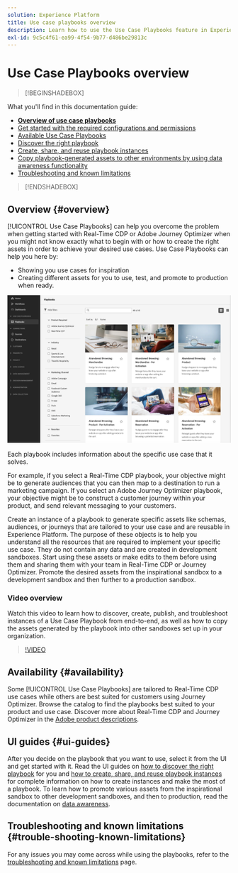 ```yaml
---
solution: Experience Platform
title: Use case playbooks overview
description: Learn how to use the Use Case Playbooks feature in Experience Platform to get started with various marketing use cases
exl-id: 9c5c4f61-ea99-4f54-9b77-d486be29813c
---
```

# Use Case Playbooks overview

>[!BEGINSHADEBOX]

What you'll find in this documentation guide:

* **[Overview of use case playbooks](#overview)**
* [Get started with the required configurations and permissions](/help/use-case-playbooks/playbooks/get-started.md)
* [Available Use Case Playbooks](/help/use-case-playbooks/playbooks/playbooks-list.md)
* [Discover the right playbook](/help/use-case-playbooks/playbooks/discover.md)
* [Create, share, and reuse playbook instances](/help/use-case-playbooks/playbooks/create-share-reuse.md)
* [Copy playbook-generated assets to other environments by using data awareness functionality](/help/use-case-playbooks/playbooks/data-awareness.md)
* [Troubleshooting and known limitations](troubleshooting.md)

>[!ENDSHADEBOX]

## Overview {#overview}

[!UICONTROL Use Case Playbooks] can help you overcome the problem when getting started with Real-Time CDP or Adobe Journey Optimizer when you might not know exactly what to begin with or how to create the right assets in order to achieve your desired use cases. Use Case Playbooks can help you here by:

* Showing you use cases for inspiration
* Creating different assets for you to use, test, and promote to production when ready.

![View of all playbooks](/help/use-case-playbooks/assets/playbooks/overview/playbooks-landing-page.png)

Each playbook includes information about the specific use case that it solves. 

For example, if you select a Real-Time CDP playbook, your objective might be to generate audiences that you can then map to a destination to run a marketing campaign. If you select an Adobe Journey Optimizer playbook, your objective might be to construct a customer journey within your product, and send relevant messaging to your customers.

Create an instance of a playbook to generate specific assets like schemas, audiences, or journeys that are tailored to your use case and are reusable in Experience Platform. The purpose of these objects is to help you understand all the resources that are required to implement your specific use case. They do not contain any data and are created in development sandboxes. Start using these assets or make edits to them before using them and sharing them with your team in Real-Time CDP or Journey Optimizer. Promote the desired assets from the inspirational sandbox to a development sandbox and then further to a production sandbox.

### Video overview 

Watch this video to learn how to discover, create, publish, and troubleshoot instances of a Use Case Playbook from end-to-end, as well as how to copy the assets generated by the playbook into other sandboxes set up in your organization.

>[!VIDEO](https://video.tv.adobe.com/v/3427058/?learn=on)

## Availability {#availability}

Some [!UICONTROL Use Case Playbooks] are tailored to Real-Time CDP use cases while others are best suited for customers using Journey Optimizer. Browse the catalog to find the playbooks best suited to your product and use case. Discover more about Real-Time CDP and Journey Optimizer in the [Adobe product descriptions](https://helpx.adobe.com/legal/product-descriptions.html).

## UI guides {#ui-guides}

After you decide on the playbook that you want to use, select it from the UI and get started with it. Read the UI guides on [how to discover the right playbook](/help/use-case-playbooks/playbooks/discover.md) for you and [how to create, share, and reuse playbook instances](/help/use-case-playbooks/playbooks/create-share-reuse.md) for complete information on how to create instances and make the most of a playbook. To learn how to promote various assets from the inspirational sandbox to other development sandboxes, and then to production, read the documentation on [data awareness](/help/use-case-playbooks/playbooks/data-awareness.md).

## Troubleshooting and known limitations {#trouble-shooting-known-limitations}

For any issues you may come across while using the playbooks, refer to the [troubleshooting and known limitations](/help/use-case-playbooks/playbooks/troubleshooting.md) page.
